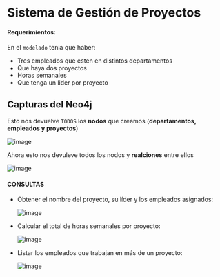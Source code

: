 # Sistema de Gestión de Proyectos

#### Requerimientos:
En el `modelado` tenia que haber:
- Tres empleados que esten en distintos departamentos
- Que haya dos proyectos
- Horas semanales
- Que tenga un lider por proyecto

## Capturas del Neo4j

Esto nos devuelve `TODOS` los **nodos** que creamos (**departamentos, empleados y proyectos**)

![image](https://github.com/user-attachments/assets/44a12276-489f-465c-9443-bc112295bef0)

Ahora esto nos devuleve todos los nodos y **realciones** entre ellos

![image](https://github.com/user-attachments/assets/9b1f8c89-41c5-4d0c-b4c4-f43ff45af4fa)


#### CONSULTAS

- Obtener el nombre del proyecto, su líder y los empleados asignados:

  ![image](https://github.com/user-attachments/assets/328858b9-7f6d-4022-b014-f5cc3afa05fa)

- Calcular el total de horas semanales por proyecto:
  
  ![image](https://github.com/user-attachments/assets/a38d4a75-9706-4ebc-be02-8f65348b0081)

- Listar los empleados que trabajan en más de un proyecto:

  ![image](https://github.com/user-attachments/assets/25f12151-09c9-461b-bfb4-11a02755ecb6)

